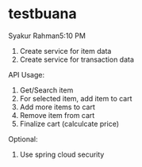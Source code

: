 # testbuana

Syakur Rahman5:10 PM

1. Create service for item data
2. Create service for transaction data

API Usage:

1. Get/Search item
2. For selected item, add item to cart
3. Add more items to cart
4. Remove item from cart
5. Finalize cart (calculcate price)

Optional:

1. Use spring cloud security